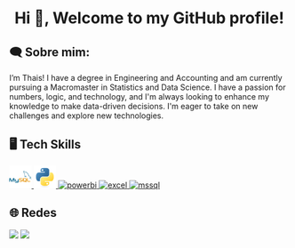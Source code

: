 <h1 align="center">Hi 👋, Welcome to my GitHub profile!</h1>

<h2 align="left">🗨 Sobre mim:</h2>
I’m Thais! I have a degree in Engineering and Accounting and am currently pursuing a Macromaster in Statistics and Data Science. I have a passion for numbers, logic, and technology, and I'm always looking to enhance my knowledge to make data-driven decisions. I'm eager to take on new challenges and explore new technologies.

<h2 align="left">🖥 Tech Skills</h2>
<p align="left"> <a href="https://www.mysql.com/" target="_blank" rel="noreferrer"> <img src="https://raw.githubusercontent.com/devicons/devicon/master/icons/mysql/mysql-original-wordmark.svg" alt="mysql" width="40" height="40"/> </a> <a href="https://www.python.org" target="_blank" rel="noreferrer"> <img src="https://raw.githubusercontent.com/devicons/devicon/master/icons/python/python-original.svg" alt="python" width="40" height="40"/> </a> </a> <a href="https://powerbi.microsoft.com/" target="_blank" rel="noreferrer"> <img src="https://upload.wikimedia.org/wikipedia/commons/thumb/c/cf/New_Power_BI_Logo.svg/630px-New_Power_BI_Logo.svg.png" alt="powerbi" width="40" height="40"/> 
  <a href="https://www.microsoft.com/pt-br/microsoft-365/excel" target="_blank" rel="noreferrer"> <img src="https://seeklogo.com/images/E/excel-logo-974BFF9CB9-seeklogo.com.png" alt="excel" width="40" height="40"/> 
  <a href="https://www.microsoft.com/en-us/sql-server" target="_blank" rel="noreferrer"> <img src="https://www.svgrepo.com/show/303229/microsoft-sql-server-logo.svg" alt="mssql" width="40" height="40"/> </a> 
    </p> 

<div> 
  
  

  <h2 align="left">🌐 Redes</h2>
<div style="display: inline_block">
 <p align="left">
 <a href=""https://www.linkedin.com/in/thaisrosap" target="_blank"><img src="https://img.shields.io/badge/-LinkedIn-%230077B5?style=for-the-badge&logo=linkedin&logoColor=white" target="_blank"></a>
  <a href = "mailto:thaisrosapp@gmail.com"><img src="https://img.shields.io/badge/Gmail-D14836?style=for-the-badge&logo=gmail&logoColor=white" target="_blank"></a>
